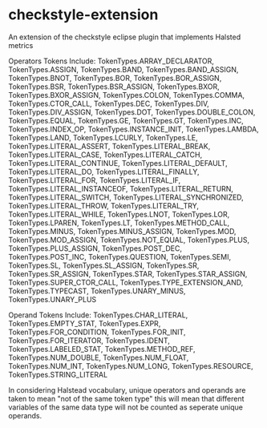 # checkstyle-extension
An extension of the checkstyle eclipse plugin that implements Halsted metrics

Operators Tokens Include:
      TokenTypes.ARRAY_DECLARATOR,
			TokenTypes.ASSIGN,
			TokenTypes.BAND,
			TokenTypes.BAND_ASSIGN,
			TokenTypes.BNOT,
			TokenTypes.BOR,
			TokenTypes.BOR_ASSIGN,
			TokenTypes.BSR,
			TokenTypes.BSR_ASSIGN,
			TokenTypes.BXOR,
			TokenTypes.BXOR_ASSIGN,
			TokenTypes.COLON,
			TokenTypes.COMMA,
			TokenTypes.CTOR_CALL,
			TokenTypes.DEC,
			TokenTypes.DIV,
			TokenTypes.DIV_ASSIGN,
			TokenTypes.DOT,
			TokenTypes.DOUBLE_COLON,
			TokenTypes.EQUAL,
			TokenTypes.GE,
			TokenTypes.GT,
			TokenTypes.INC,
			TokenTypes.INDEX_OP,
			TokenTypes.INSTANCE_INIT,
			TokenTypes.LAMBDA,
			TokenTypes.LAND,
			TokenTypes.LCURLY,
			TokenTypes.LE,
			TokenTypes.LITERAL_ASSERT,
			TokenTypes.LITERAL_BREAK,
			TokenTypes.LITERAL_CASE,
			TokenTypes.LITERAL_CATCH,
			TokenTypes.LITERAL_CONTINUE,
			TokenTypes.LITERAL_DEFAULT,
			TokenTypes.LITERAL_DO,
			TokenTypes.LITERAL_FINALLY,
			TokenTypes.LITERAL_FOR,
			TokenTypes.LITERAL_IF,
			TokenTypes.LITERAL_INSTANCEOF,
			TokenTypes.LITERAL_RETURN,
			TokenTypes.LITERAL_SWITCH,
			TokenTypes.LITERAL_SYNCHRONIZED,
			TokenTypes.LITERAL_THROW,
			TokenTypes.LITERAL_TRY,
			TokenTypes.LITERAL_WHILE,
			TokenTypes.LNOT,
			TokenTypes.LOR,
			TokenTypes.LPAREN,
			TokenTypes.LT,
			TokenTypes.METHOD_CALL,
			TokenTypes.MINUS,
			TokenTypes.MINUS_ASSIGN,
			TokenTypes.MOD,
			TokenTypes.MOD_ASSIGN,
			TokenTypes.NOT_EQUAL,
			TokenTypes.PLUS,
			TokenTypes.PLUS_ASSIGN,
			TokenTypes.POST_DEC,
			TokenTypes.POST_INC,
			TokenTypes.QUESTION,
			TokenTypes.SEMI,
			TokenTypes.SL,
			TokenTypes.SL_ASSIGN,
			TokenTypes.SR,
			TokenTypes.SR_ASSIGN,
			TokenTypes.STAR,
			TokenTypes.STAR_ASSIGN,
			TokenTypes.SUPER_CTOR_CALL,
			TokenTypes.TYPE_EXTENSION_AND,
			TokenTypes.TYPECAST,
			TokenTypes.UNARY_MINUS,
			TokenTypes.UNARY_PLUS
      
Operand Tokens Include:
      TokenTypes.CHAR_LITERAL,
			TokenTypes.EMPTY_STAT,
			TokenTypes.EXPR,
			TokenTypes.FOR_CONDITION,
			TokenTypes.FOR_INIT,
			TokenTypes.FOR_ITERATOR,
			TokenTypes.IDENT,
			TokenTypes.LABELED_STAT,
			TokenTypes.METHOD_REF,
			TokenTypes.NUM_DOUBLE,
			TokenTypes.NUM_FLOAT,
			TokenTypes.NUM_INT,
			TokenTypes.NUM_LONG,
			TokenTypes.RESOURCE,
			TokenTypes.STRING_LITERAL

In considering Halstead vocabulary, unique operators and operands are taken to mean "not of the same token type" this will mean that different variables of the same data type will not be counted as seperate unique operands.
